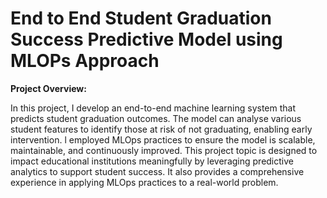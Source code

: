 # End to End Student Graduation Success Predictive Model using MLOPs Approach


**Project Overview:**

In this project, I develop an end-to-end machine learning system that predicts student
graduation outcomes. The model can analyse various student features to identify those at risk
of not graduating, enabling early intervention. l employed MLOps practices to ensure the
model is scalable, maintainable, and continuously improved. This project topic is designed to
impact educational institutions meaningfully by leveraging predictive analytics to support
student success. It also provides a comprehensive experience in applying MLOps practices to
a real-world problem.